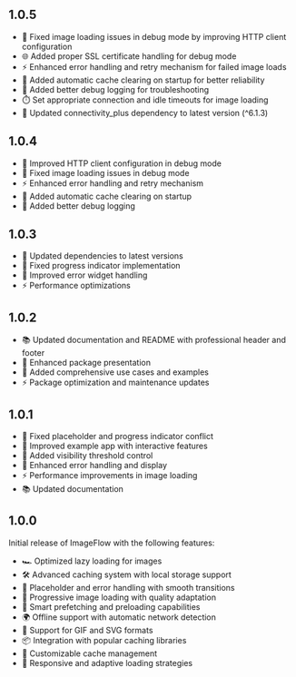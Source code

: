 ## 1.0.5

* 🔧 Fixed image loading issues in debug mode by improving HTTP client configuration
* 🌐 Added proper SSL certificate handling for debug mode
* ⚡ Enhanced error handling and retry mechanism for failed image loads
* 🔄 Added automatic cache clearing on startup for better reliability
* 📝 Added better debug logging for troubleshooting
* ⏱️ Set appropriate connection and idle timeouts for image loading
* 🚀 Updated connectivity_plus dependency to latest version (^6.1.3)

## 1.0.4

* 🔧 Improved HTTP client configuration in debug mode
* 🐛 Fixed image loading issues in debug mode
* ⚡ Enhanced error handling and retry mechanism
* 🔄 Added automatic cache clearing on startup
* 📝 Added better debug logging

## 1.0.3

* 🔄 Updated dependencies to latest versions
* 🐛 Fixed progress indicator implementation
* 🎨 Improved error widget handling
* ⚡ Performance optimizations

## 1.0.2

* 📚 Updated documentation and README with professional header and footer
* 🎨 Enhanced package presentation
* 🔧 Added comprehensive use cases and examples
* ⚡ Package optimization and maintenance updates

## 1.0.1

* 🐛 Fixed placeholder and progress indicator conflict
* 🎨 Improved example app with interactive features
* 📱 Added visibility threshold control
* 🔄 Enhanced error handling and display
* ⚡ Performance improvements in image loading
* 📚 Updated documentation

## 1.0.0

Initial release of ImageFlow with the following features:

* 🏎️ Optimized lazy loading for images
* 🛠️ Advanced caching system with local storage support
* 🔄 Placeholder and error handling with smooth transitions
* 📱 Progressive image loading with quality adaptation
* 🚀 Smart prefetching and preloading capabilities
* 🌍 Offline support with automatic network detection
* 🎨 Support for GIF and SVG formats
* 📦 Integration with popular caching libraries
* 🔧 Customizable cache management
* 📱 Responsive and adaptive loading strategies
